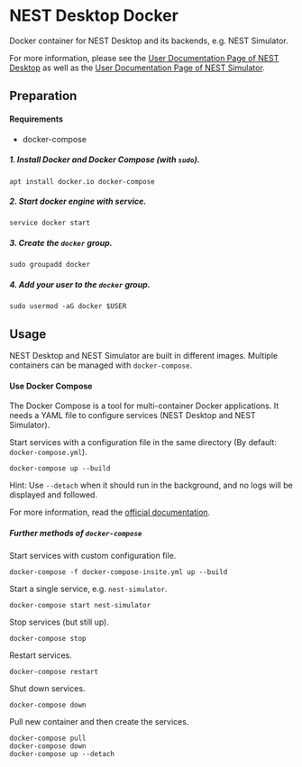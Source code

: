 # NEST Desktop Docker

Docker container for NEST Desktop and its backends, e.g. NEST Simulator.

For more information, please see the [User Documentation Page of NEST Desktop](https://nest-desktop.readthedocs.io)
as well as the [User Documentation Page of NEST Simulator](https://nest-simulator.readthedocs.io).

## Preparation

#### Requirements

- docker-compose

##### 1. Install Docker and Docker Compose (with `sudo`).

```
apt install docker.io docker-compose
```

##### 2. Start docker engine with service.

```
service docker start
```

##### 3. Create the `docker` group.

```
sudo groupadd docker
```

##### 4. Add your user to the `docker` group.

```
sudo usermod -aG docker $USER
```

## Usage

NEST Desktop and NEST Simulator are built in different images.
Multiple containers can be managed with `docker-compose`.

#### Use Docker Compose

The Docker Compose is a tool for multi-container Docker applications.
It needs a YAML file to configure services (NEST Desktop and NEST Simulator).

Start services with a configuration file in the same directory (By default: `docker-compose.yml`).

```
docker-compose up --build
```

Hint: Use `--detach` when it should run in the background, and no logs will be displayed and followed.

For more information, read the [official documentation](https://docs.docker.com/compose/reference/).

##### Further methods of `docker-compose`

Start services with custom configuration file.

```
docker-compose -f docker-compose-insite.yml up --build
```

Start a single service, e.g. `nest-simulator`.

```
docker-compose start nest-simulator
```

Stop services (but still up).

```
docker-compose stop
```

Restart services.

```
docker-compose restart
```

Shut down services.

```
docker-compose down
```

Pull new container and then create the services.

```
docker-compose pull
docker-compose down
docker-compose up --detach
```

